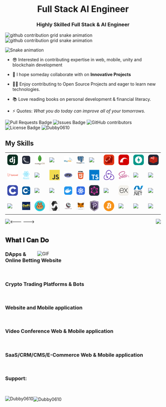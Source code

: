 <h1 align="center" dir="auto"> Full Stack AI Engineer </h1>
<p align="center">
  <h3 align="center">Highly Skilled Full Stack & AI Engineer </h3>

![github contribution grid snake animation](https://raw.githubusercontent.com/Dubby0610/Dubby0610/output/github-contribution-grid-snake-dark.svg#gh-dark-mode-only)
![github contribution grid snake animation](https://raw.githubusercontent.com/Dubby0610/Dubby0610/output/github-contribution-grid-snake.svg#gh-light-mode-only)

![Snake animation](https://github.com/Dubby0610/Dubby0610/blob/output/github-contribution-grid-snake.svg)

- 😎 Interested in contributing expertise in web, mobile, unity and blockchain development

- 👯 I hope someday collaborate with on **Innovative Projects**

- 👨‍💻 Enjoy contributing to Open Source Projects and eager to learn new technologies.

- 📚 Love reading books on personal development & financial literacy.

- ⚡ Quotes: _What you do today can improve all of your tomorrows._

</p>

<img src="https://img.shields.io/github/issues-pr/Dubby0610/uniswapv3-code" alt="Pull Requests Badge"/> <img src="https://img.shields.io/github/issues/Dubby0610/uniswapv3-code" alt="Issues Badge"/> <img alt="GitHub contributors" src="https://img.shields.io/github/contributors/Dubby0610/uniswapv3-code?color=2b9348"> <img src="https://img.shields.io/github/license/Dubby0610/ReactNative-Expo-OAuth?color=2b9348" alt="License Badge"/> <img src="https://komarev.com/ghpvc/?username=Dubby0610&label=Profile%20views&color=0e75b6&style=flat" alt="Dubby0610" />

## My Skills

<table>
    <tr width='50' height='50'>
      <td><img src="https://github.com/tandpfun/skill-icons/blob/main/icons/Django.svg?raw=true" width="50"></td>
      <td><img src="https://github.com/tandpfun/skill-icons/blob/main/icons/Flask-Dark.svg?raw=true" width="50"></td>
      <td><img src="https://raw.githubusercontent.com/devicons/devicon/master/icons/mongodb/mongodb-original-wordmark.svg" width="50"/></td>
      <td><img src="https://www.vectorlogo.zone/logos/firebase/firebase-icon.svg" width="50"/></td>
      <td><img src="https://raw.githubusercontent.com/devicons/devicon/master/icons/mysql/mysql-original-wordmark.svg" width="50"/></td>
      <td><img src="https://raw.githubusercontent.com/devicons/devicon/master/icons/postgresql/postgresql-original-wordmark.svg" width="50"/></td>
      <td><img src="https://user-images.githubusercontent.com/74038190/212257472-08e52665-c503-4bd9-aa20-f5a4dae769b5.gif" width="50"></td>
      <td><img src="https://github.com/tandpfun/skill-icons/blob/main/icons/Ruby.svg?raw=true" width="50"></td>
      <td><img src="https://github.com/tandpfun/skill-icons/blob/main/icons/Rails.svg?raw=true" width="50"></td>
      <td><img src="https://github.com/tandpfun/skill-icons/blob/main/icons/FastAPI.svg?raw=true" width="50"></td>
      <td><img src="https://github.com/tandpfun/skill-icons/blob/main/icons/Redis-Dark.svg?raw=true" width="50"></td>
    </tr>
    <tr width='50' height='50'>
      <td><img src="https://raw.githubusercontent.com/devicons/devicon/master/icons/laravel/laravel-original-wordmark.svg" width="50"/></td>
      <td><img src="https://raw.githubusercontent.com/devicons/devicon/master/icons/react/react-original-wordmark.svg" width="50"/></td>
      <td><img src="https://user-images.githubusercontent.com/74038190/212257467-871d32b7-e401-42e8-a166-fcfd7baa4c6b.gif" width="50"/></td>
      <td><img src="https://raw.githubusercontent.com/devicons/devicon/master/icons/javascript/javascript-original.svg" width="50"/></td>
      <td><img src="https://raw.githubusercontent.com/devicons/devicon/master/icons/php/php-original.svg" width="50"/></td>
      <td><img src="https://raw.githubusercontent.com/devicons/devicon/master/icons/html5/html5-original-wordmark.svg" width="50"/></td>
      <td><img src="https://raw.githubusercontent.com/devicons/devicon/master/icons/typescript/typescript-original.svg" width="50"/></td>
      <td><img src="https://raw.githubusercontent.com/devicons/devicon/master/icons/redux/redux-original.svg" width="50"/></td>
      <td><img src="https://raw.githubusercontent.com/devicons/devicon/master/icons/sass/sass-original.svg" width="50"/></td>
      <td><img src="https://www.vectorlogo.zone/logos/tailwindcss/tailwindcss-icon.svg" width="50"/></td>
      <td><img src="https://user-images.githubusercontent.com/74038190/212257460-738ff738-247f-4445-a718-cdd0ca76e2db.gif" width="50"/></td>
    </tr>
    <tr width='50' height='50'>
      <td><img src="https://github.com/tandpfun/skill-icons/blob/main/icons/C.svg?raw=true" width="50"></td>
      <td><img src="https://github.com/tandpfun/skill-icons/blob/main/icons/CPP.svg?raw=true" width="50"></td>
      <td><img src="https://www.vectorlogo.zone/logos/figma/figma-icon.svg" width="50"/></td>
      <td><img src="https://www.chartjs.org/media/logo-title.svg" width="50"/></td>
      <td><img src="https://github.com/tandpfun/skill-icons/blob/main/icons/Docker.svg?raw=true" width="50"></td>
      <td><img src="https://github.com/tandpfun/skill-icons/blob/main/icons/Kubernetes.svg?raw=true" width="50"></td>
      <td><img src="https://github.com/tandpfun/skill-icons/blob/main/icons/GraphQL-Dark.svg?raw=true" width="50"></td>
      <td><img src="https://user-images.githubusercontent.com/74038190/212281775-b468df30-4edc-4bf8-a4ee-f52e1aaddc86.gif" width="50"/></td>
      <td><img src="https://github.com/tandpfun/skill-icons/blob/main/icons/ExpressJS-Light.svg?raw=true" width="50"></td>
      <td><img src="https://raw.githubusercontent.com/devicons/devicon/master/icons/dot-net/dot-net-original-wordmark.svg" width="50"/></td>
      <td><img src="https://user-images.githubusercontent.com/74038190/212281763-e6ecd7ef-c4aa-45b6-a97c-f33f6bb592bd.gif" width="50"/></td>
    </tr>
      <tr width='50' height='50'>
      <td><img src="https://user-images.githubusercontent.com/74038190/216649417-9acc58df-9186-4132-ad43-819a57babb67.gif" width="50"></td>
      <td><img src="https://github.com/kroim/profile/blob/master/icons/icon_defi.png?raw=true" width="50"></td>
      <td><img src="https://github.com/kroim/profile/blob/master/icons/icon_pancake.png?raw=true" width="50"></td>
      <td><img src="https://github.com/kroim/profile/blob/master/icons/icon_solidity.png?raw=true" width="50"></td>
      <td><img src="https://github.com/kroim/profile/blob/master/icons/icon_truffle.png?raw=true" width="50"></td>
      <td><img src="https://github.com/kroim/profile/blob/master/icons/icon_metamask.png?raw=true" width="50"></td>
      <td><img src="https://github.com/kroim/profile/blob/master/icons/icon_pivx.png?raw=true" width="50"></td>
      <td><img src="https://github.com/kroim/profile/blob/master/icons/icon_bitcoin.png?raw=true" width="50"></td>
      <td><img src="https://user-images.githubusercontent.com/74038190/212257454-16e3712e-945a-4ca2-b238-408ad0bf87e6.gif" width="50"></td>
      <td><img src="https://user-images.githubusercontent.com/74038190/212280823-79088828-a258-4a4d-8d6c-96315d5a07af.gif" width="50"></td>
      <td><img src="https://cdn.iconscout.com/icon/free/png-128/vue-282497.png" width="50"></td>
    </tr>
</table>

<--- <img align="left" src="https://visitor-badge.laobi.icu/badge?page_id=NFTknight.NFTknight" />
<img align="right" src="https://img.shields.io/github/followers/NFTknight?label=Follow&style=social" /> --->
<h1 align="center"></h1>

## 𝐖𝐡𝐚𝐭 𝐈 𝐂𝐚𝐧 𝐃𝐨

<div>
  <img align="right" alt="GIF" src="https://camo.githubusercontent.com/88adc7c88c9d3dba7479020846ed35d13410e3707c7f149e1c6140cc6beaef9a/68747470733a2f2f70687973696373677572756b756c2e66696c65732e776f726470726573732e636f6d2f323031392f30322f6368617261637465722d312e676966?raw=true" width="400" />

### DApps & Online Betting Website

  <br />

### Crypto Trading Platforms & Bots

  <br />

### Website and Mobile application

  <br />

### Video Conference Web & Mobile application

  <br />

### SaaS/CRM/CMS/E-Commerce Web & Mobile application
  
  <br />

</div>

<h3 align="left">Support:</h3>
<br>

<p><img align="left" src="https://github-readme-stats.vercel.app/api/top-langs?username=Dubby0610&show_icons=true&locale=en&layout=compact" alt="Dubby0610" /></p>

<p><img align="center" src="https://github-readme-stats.vercel.app/api?username=Dubby0610&show_icons=true&hide=contribs,prs&cache_seconds=86400&theme=ambient_gradient" alt="Dubby0610" /></p>

